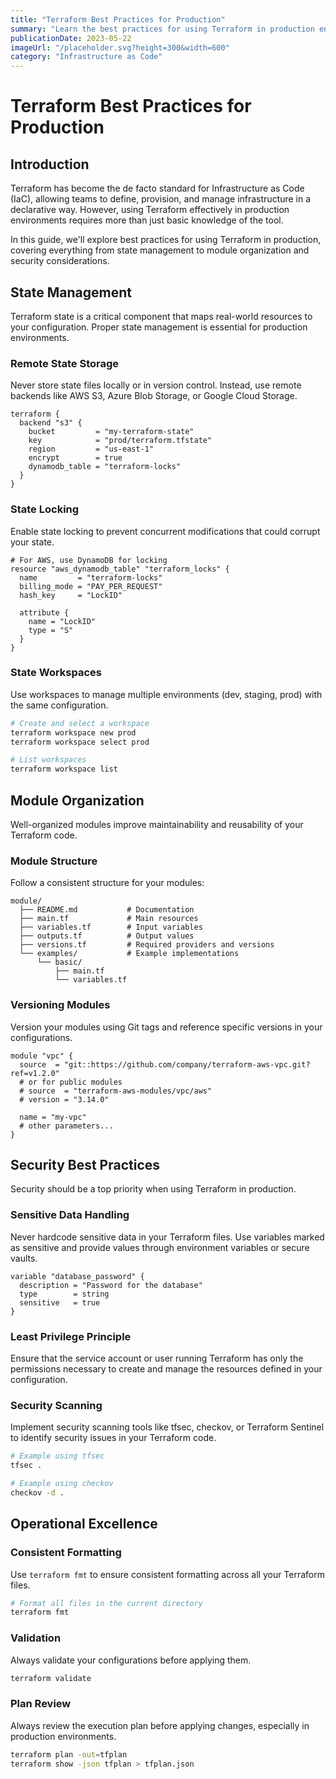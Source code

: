 ```yaml
---
title: "Terraform Best Practices for Production"
summary: "Learn the best practices for using Terraform in production environments. From state management to module organization, this guide covers everything you need to know."
publicationDate: 2023-05-22
imageUrl: "/placeholder.svg?height=300&width=600"
category: "Infrastructure as Code"
---
```


# Terraform Best Practices for Production

## Introduction

Terraform has become the de facto standard for Infrastructure as Code (IaC), allowing teams to define, provision, and manage infrastructure in a declarative way. However, using Terraform effectively in production environments requires more than just basic knowledge of the tool.

In this guide, we'll explore best practices for using Terraform in production, covering everything from state management to module organization and security considerations.

## State Management

Terraform state is a critical component that maps real-world resources to your configuration. Proper state management is essential for production environments.

### Remote State Storage

Never store state files locally or in version control. Instead, use remote backends like AWS S3, Azure Blob Storage, or Google Cloud Storage.

```hcl
terraform {
  backend "s3" {
    bucket         = "my-terraform-state"
    key            = "prod/terraform.tfstate"
    region         = "us-east-1"
    encrypt        = true
    dynamodb_table = "terraform-locks"
  }
}
```

### State Locking

Enable state locking to prevent concurrent modifications that could corrupt your state.

```hcl
# For AWS, use DynamoDB for locking
resource "aws_dynamodb_table" "terraform_locks" {
  name         = "terraform-locks"
  billing_mode = "PAY_PER_REQUEST"
  hash_key     = "LockID"

  attribute {
    name = "LockID"
    type = "S"
  }
}
```

### State Workspaces

Use workspaces to manage multiple environments (dev, staging, prod) with the same configuration.

```bash
# Create and select a workspace
terraform workspace new prod
terraform workspace select prod

# List workspaces
terraform workspace list
```

## Module Organization

Well-organized modules improve maintainability and reusability of your Terraform code.

### Module Structure

Follow a consistent structure for your modules:

```
module/
  ├── README.md           # Documentation
  ├── main.tf             # Main resources
  ├── variables.tf        # Input variables
  ├── outputs.tf          # Output values
  ├── versions.tf         # Required providers and versions
  └── examples/           # Example implementations
      └── basic/
          ├── main.tf
          └── variables.tf
```

### Versioning Modules

Version your modules using Git tags and reference specific versions in your configurations.

```hcl
module "vpc" {
  source  = "git::https://github.com/company/terraform-aws-vpc.git?ref=v1.2.0"
  # or for public modules
  # source  = "terraform-aws-modules/vpc/aws"
  # version = "3.14.0"
  
  name = "my-vpc"
  # other parameters...
}
```

## Security Best Practices

Security should be a top priority when using Terraform in production.

### Sensitive Data Handling

Never hardcode sensitive data in your Terraform files. Use variables marked as sensitive and provide values through environment variables or secure vaults.

```hcl
variable "database_password" {
  description = "Password for the database"
  type        = string
  sensitive   = true
}
```

### Least Privilege Principle

Ensure that the service account or user running Terraform has only the permissions necessary to create and manage the resources defined in your configuration.

### Security Scanning

Implement security scanning tools like tfsec, checkov, or Terraform Sentinel to identify security issues in your Terraform code.

```bash
# Example using tfsec
tfsec .

# Example using checkov
checkov -d .
```

## Operational Excellence

### Consistent Formatting

Use `terraform fmt` to ensure consistent formatting across all your Terraform files.

```bash
# Format all files in the current directory
terraform fmt
```

### Validation

Always validate your configurations before applying them.

```bash
terraform validate
```

### Plan Review

Always review the execution plan before applying changes, especially in production environments.

```bash
terraform plan -out=tfplan
terraform show -json tfplan > tfplan.json
``` 